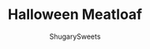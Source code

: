 ---
layout: ../../layouts/MarkdownPostLayout.astro
title: Halloween Meatloaf
author: ShugarySweets
pubDate: 2019-01-15
description: "Who said Meatloaf is boring? Surprise your family with some Bloody Rats Meatloaf this Halloween and nobody will call your meatloaf boring ever again! Don&#x27;t forget a side of Bones in the form of Parmesan Garlic Breadsticks!"
image_url: https://www.shugarysweets.com/wp-content/uploads/2014/10/bloody-rats-bones-1.jpg
tags: ["Main Dish","American"]
calories: 757
protein: 46
carbohydrates: 74
fats: 31
fiber: 19
ingredients: ["2 pounds ground beef","1 teaspoon kosher salt","1 Tablespoon minced onion","1 teaspoon garlic powder","1 cup quick cook oatmeal","2 cups shredded cheddar cheese","3/4 cup milk","2 large eggs","1 cup ketchup","3/4 cup light brown sugar, packed","2 teaspoons yellow mustard","24 peas (or green olives), for eyes","12 thin sliced green onions, for tails","2 packages refrigerated Crescent Rolls","1/2 cup unsalted butter, melted","1/2 teaspoon garlic powder","1 teaspoon kosher salt","1/2 cup grated parmesan cheese"]
serves: 12
time: "1 hour 15 minutes"
prepTime: "15 minutes"
instructions: ["For the meatloaf, combine the ground beef with salt, onion, garlic, oats, cheddar, milk and eggs. Mix with your hands in a large bowl until thoroughly blended.","Shape into 12 ovals on two large baking sheets (with 1inch  sides). If making rats, press peas in the front as eyes, and onion in the back as tails.","In a small bowl, whisk together the ketchup, brown sugar and mustard. Spoon over meatloaf.","Bake in a 350 degree oven for about 40-45 minutes.","For the bread, unroll each package of crescent rolls and separate the triangles. Gently roll each triangle into your hand, into a small rope. Carefully tie a knot at the ends of each rope. Place \"bones\" onto parchment paper lined baking sheet. (If you are not making bones, just roll up your crescents as package directs). Bake in a 375 degree oven for 11-13 minutes.","While baking, whisk together the melted butter with garlic and salt. Brush over hot rolls after removing them from the oven and generously sprinkle with Parmesan cheese.  ENJOY"]
nutrition: ["757 calories","74 grams carbohydrates","145 milligrams cholesterol","31 grams fat","19 grams fiber","46 grams protein","15 grams saturated fat","723 milligrams sodium","36 grams sugar","1 grams trans fat","12 grams unsaturated fat"]
---
